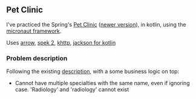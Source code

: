 ## Pet Clinic

I've practiced the Spring's [Pet Clinic][description] ([newer version][new-description]), in kotlin, using the [micronaut framework][micronaut].

Uses [arrow](https://github.com/arrow-kt/arrow), [spek 2](https://github.com/spekframework/spek), [khttp](https://khttp.readthedocs.io/en/latest/), [jackson for kotlin](https://github.com/FasterXML/jackson-module-kotlin)

### Problem description

Following the existing [description][description], with a some business logic on top:

  - Cannot have multiple specialties with the same name, even if ignoring case. 'Radiology' and 'radiology' cannot exist


[description]: https://web.archive.org/web/20080329043426/http://www.springframework.org:80/docs/petclinic.html
[new-description]: https://projects.spring.io/spring-petclinic/
[micronaut]: http://micronaut.io

